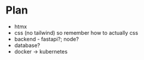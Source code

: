# Plan

- htmx
- css (no tailwind) so remember how to actually css
- backend - fastapi?; node?
- database? 
- docker -> kubernetes

